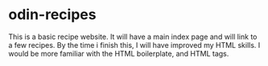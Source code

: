 # odin-recipes
This is a basic recipe website. It will have a main index page and will 
link to a few recipes. By the time i finish this, I will have improved my 
HTML skills. I would be more familiar with the HTML boilerplate, and HTML 
tags.
